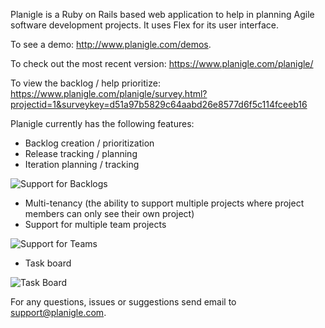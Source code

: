 ﻿Planigle is a Ruby on Rails based web application to help in planning Agile software development projects.  It uses Flex for its user interface.

To see a demo: http://www.planigle.com/demos.

To check out the most recent version: https://www.planigle.com/planigle/

To view the backlog / help prioritize: https://www.planigle.com/planigle/survey.html?projectid=1&surveykey=d51a97b5829c64aabd26e8577d6f5c114fceeb16

Planigle currently has the following features:

*   Backlog creation / prioritization
*   Release tracking / planning
*   Iteration planning / tracking

![Support for Backlogs](http://www.planigle.com/img/stories.png)

*   Multi-tenancy (the ability to support multiple projects where project members can only see their own project)
*   Support for multiple team projects

![Support for Teams](http://www.planigle.com/img/people.png)

*   Task board

![Task Board](http://www.planigle.com/img/TaskBoard.png)

For any questions, issues or suggestions send email to support@planigle.com.